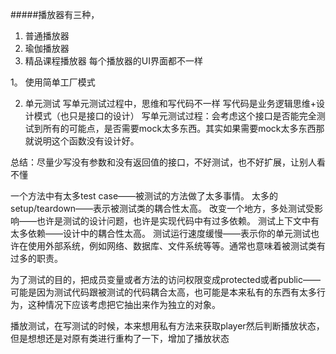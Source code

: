 #####播放器有三种， 
1. 普通播放器
2. 瑜伽播放器
3. 精品课程播放器
每个播放器的UI界面都不一样

1。 使用简单工厂模式



2. 单元测试
写单元测试过程中，思维和写代码不一样
写代码是业务逻辑思维+设计模式（也只是接口的设计）
写单元测试过程：会考虑这个接口是否能完全测试到所有的可能点，是否需要mock太多东西。其实如果需要mock太多东西那就说明这个函数没有设计好。

总结：尽量少写没有参数和没有返回值的接口，不好测试，也不好扩展，让别人看不懂

一个方法中有太多test case——被测试的方法做了太多事情。
太多的setup/teardown——表示被测试类的耦合性太高。
改变一个地方，多处测试受影响——也许是测试的设计问题，也许是实现代码中有过多依赖。
测试上下文中有太多依赖——设计中的耦合性太高。
测试运行速度缓慢——表示你的单元测试也许在使用外部系统，例如网络、数据库、文件系统等等。通常也意味着被测试类有过多的职责。

为了测试的目的，把成员变量或者方法的访问权限变成protected或者public——可能是因为测试代码跟被测试的代码耦合太高，也可能是本来私有的东西有太多行为，这种情况下应该考虑把它抽出来作为独立的对象。


播放测试，在写测试的时候，本来想用私有方法来获取player然后判断播放状态，但是想想还是对原有类进行重构了一下，增加了播放状态